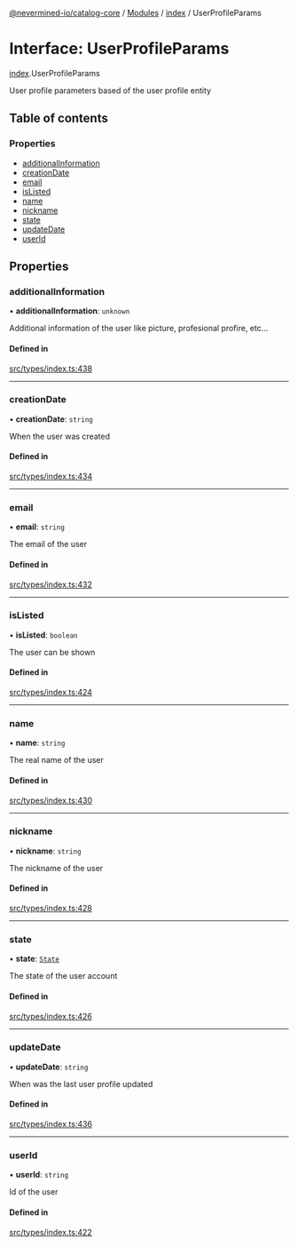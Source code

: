 [@nevermined-io/catalog-core](../README.md) / [Modules](../modules.md) / [index](../modules/index.md) / UserProfileParams

# Interface: UserProfileParams

[index](../modules/index.md).UserProfileParams

User profile parameters based of the user profile entity

## Table of contents

### Properties

- [additionalInformation](index.UserProfileParams.md#additionalinformation)
- [creationDate](index.UserProfileParams.md#creationdate)
- [email](index.UserProfileParams.md#email)
- [isListed](index.UserProfileParams.md#islisted)
- [name](index.UserProfileParams.md#name)
- [nickname](index.UserProfileParams.md#nickname)
- [state](index.UserProfileParams.md#state)
- [updateDate](index.UserProfileParams.md#updatedate)
- [userId](index.UserProfileParams.md#userid)

## Properties

### additionalInformation

• **additionalInformation**: `unknown`

Additional information of the user like picture, profesional profire, etc...

#### Defined in

[src/types/index.ts:438](https://github.com/nevermined-io/components-catalog/blob/3ad5d63/lib/src/types/index.ts#L438)

___

### creationDate

• **creationDate**: `string`

When the user was created

#### Defined in

[src/types/index.ts:434](https://github.com/nevermined-io/components-catalog/blob/3ad5d63/lib/src/types/index.ts#L434)

___

### email

• **email**: `string`

The email of the user

#### Defined in

[src/types/index.ts:432](https://github.com/nevermined-io/components-catalog/blob/3ad5d63/lib/src/types/index.ts#L432)

___

### isListed

• **isListed**: `boolean`

The user can be shown

#### Defined in

[src/types/index.ts:424](https://github.com/nevermined-io/components-catalog/blob/3ad5d63/lib/src/types/index.ts#L424)

___

### name

• **name**: `string`

The real name of the user

#### Defined in

[src/types/index.ts:430](https://github.com/nevermined-io/components-catalog/blob/3ad5d63/lib/src/types/index.ts#L430)

___

### nickname

• **nickname**: `string`

The nickname of the user

#### Defined in

[src/types/index.ts:428](https://github.com/nevermined-io/components-catalog/blob/3ad5d63/lib/src/types/index.ts#L428)

___

### state

• **state**: [`State`](../enums/index.State.md)

The state of the user account

#### Defined in

[src/types/index.ts:426](https://github.com/nevermined-io/components-catalog/blob/3ad5d63/lib/src/types/index.ts#L426)

___

### updateDate

• **updateDate**: `string`

When was the last user profile updated

#### Defined in

[src/types/index.ts:436](https://github.com/nevermined-io/components-catalog/blob/3ad5d63/lib/src/types/index.ts#L436)

___

### userId

• **userId**: `string`

Id of the user

#### Defined in

[src/types/index.ts:422](https://github.com/nevermined-io/components-catalog/blob/3ad5d63/lib/src/types/index.ts#L422)
